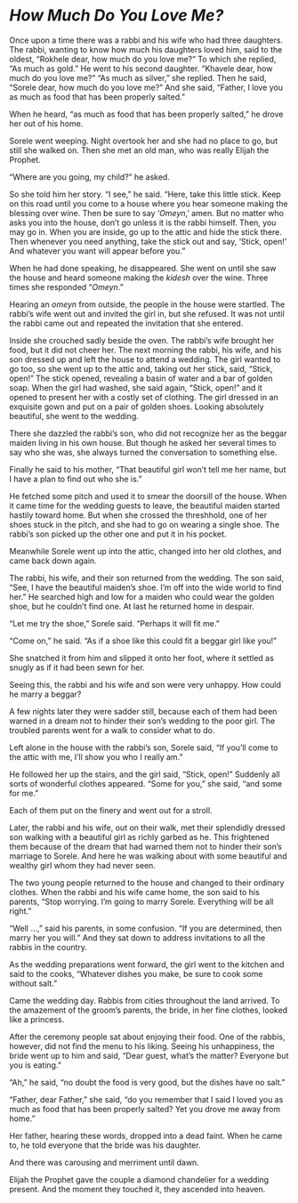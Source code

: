 # ***How Much Do You Love Me?***



Once upon a time there was a rabbi and his wife who had three daughters. The rabbi, wanting to know how much his daughters loved him, said to the oldest, “Rokhele dear, how much do you love me?” To which she replied, “As much as gold.” He went to his second daughter. “Khavele dear, how much do you love me?” “As much as silver,” she replied. Then he said, “Sorele dear, how much do you love me?” And she said, “Father, I love you as much as food that has been properly salted.”

When he heard, “as much as food that has been properly salted,” he drove her out of his home.

Sorele went weeping. Night overtook her and she had no place to go, but still she walked on. Then she met an old man, who was really Elijah the Prophet.

“Where are you going, my child?” he asked.

So she told him her story. “I see,” he said. “Here, take this little stick. Keep on this road until you come to a house where you hear someone making the blessing over wine. Then be sure to say ‘*Omeyn*,’ amen. But no matter who asks you into the house, don’t go unless it is the rabbi himself. Then, you may go in. When you are inside, go up to the attic and hide the stick there. Then whenever you need anything, take the stick out and say, ‘Stick, open!’ And whatever you want will appear before you.”

When he had done speaking, he disappeared. She went on until she saw the house and heard someone making the *kidesh* over the wine. Three times she responded “*Omeyn*.”

Hearing an *omeyn* from outside, the people in the house were startled. The rabbi’s wife went out and invited the girl in, but she refused. It was not until the rabbi came out and repeated the invitation that she entered.

Inside she crouched sadly beside the oven. The rabbi’s wife brought her food, but it did not cheer her. The next morning the rabbi, his wife, and his son dressed up and left the house to attend a wedding. The girl wanted to go too, so she went up to the attic and, taking out her stick, said, “Stick, open!” The stick opened, revealing a basin of water and a bar of golden soap. When the girl had washed, she said again, “Stick, open!” and it opened to present her with a costly set of clothing. The girl dressed in an exquisite gown and put on a pair of golden shoes. Looking absolutely beautiful, she went to the wedding.

There she dazzled the rabbi’s son, who did not recognize her as the beggar maiden living in his own house. But though he asked her several times to say who she was, she always turned the conversation to something else.

Finally he said to his mother, “That beautiful girl won’t tell me her name, but I have a plan to find out who she is.”

He fetched some pitch and used it to smear the doorsill of the house. When it came time for the wedding guests to leave, the beautiful maiden started hastily toward home. But when she crossed the threshhold, one of her shoes stuck in the pitch, and she had to go on wearing a single shoe. The rabbi’s son picked up the other one and put it in his pocket.



Meanwhile Sorele went up into the attic, changed into her old clothes, and came back down again.

The rabbi, his wife, and their son returned from the wedding. The son said, “See, I have the beautiful maiden’s shoe. I’m off into the wide world to find her.” He searched high and low for a maiden who could wear the golden shoe, but he couldn’t find one. At last he returned home in despair.

“Let me try the shoe,” Sorele said. “Perhaps it will fit me.”

“Come on,” he said. “As if a shoe like this could fit a beggar girl like you!”

She snatched it from him and slipped it onto her foot, where it settled as snugly as if it had been sewn for her.

Seeing this, the rabbi and his wife and son were very unhappy. How could he marry a beggar?

A few nights later they were sadder still, because each of them had been warned in a dream not to hinder their son’s wedding to the poor girl. The troubled parents went for a walk to consider what to do.

Left alone in the house with the rabbi’s son, Sorele said, “If you’ll come to the attic with me, I’ll show you who I really am.”

He followed her up the stairs, and the girl said, “Stick, open!” Suddenly all sorts of wonderful clothes appeared. “Some for you,” she said, “and some for me.”

Each of them put on the finery and went out for a stroll.

Later, the rabbi and his wife, out on their walk, met their splendidly dressed son walking with a beautiful girl as richly garbed as he. This frightened them because of the dream that had warned them not to hinder their son’s marriage to Sorele. And here he was walking about with some beautiful and wealthy girl whom they had never seen.

The two young people returned to the house and changed to their ordinary clothes. When the rabbi and his wife came home, the son said to his parents, “Stop worrying. I’m going to marry Sorele. Everything will be all right.”

“Well …,” said his parents, in some confusion. “If you are determined, then marry her you will.” And they sat down to address invitations to all the rabbis in the country.

As the wedding preparations went forward, the girl went to the kitchen and said to the cooks, “Whatever dishes you make, be sure to cook some without salt.”

Came the wedding day. Rabbis from cities throughout the land arrived. To the amazement of the groom’s parents, the bride, in her fine clothes, looked like a princess.

After the ceremony people sat about enjoying their food. One of the rabbis, however, did not find the menu to his liking. Seeing his unhappiness, the bride went up to him and said, “Dear guest, what’s the matter? Everyone but you is eating.”

“Ah,” he said, “no doubt the food is very good, but the dishes have no salt.”

“Father, dear Father,” she said, “do you remember that I said I loved you as much as food that has been properly salted? Yet you drove me away from home.”

Her father, hearing these words, dropped into a dead faint. When he came to, he told everyone that the bride was his daughter.

And there was carousing and merriment until dawn.

Elijah the Prophet gave the couple a diamond chandelier for a wedding present. And the moment they touched it, they ascended into heaven.